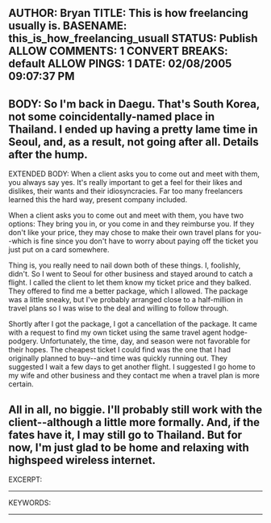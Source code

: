 AUTHOR: Bryan
TITLE: This is how freelancing usually is.
BASENAME: this_is_how_freelancing_usuall
STATUS: Publish
ALLOW COMMENTS: 1
CONVERT BREAKS: __default__
ALLOW PINGS: 1
DATE: 02/08/2005 09:07:37 PM
-----
BODY:
So I'm back in Daegu. That's South Korea, not some coincidentally-named place in Thailand. I ended up having a pretty lame time in Seoul, and, as a result, not going after all. Details after the hump.
-----
EXTENDED BODY:
When a client asks you to come out and meet with them, you always say yes. It's really important to get a feel for their likes and dislikes, their wants and their idiosyncracies. Far too many freelancers learned this the hard way, present company included.

When a client asks you to come out and meet with them, you have two options: They bring you in, or you come in and they reimburse you. If they don't like your price, they may chose to make their own travel plans for you--which is fine since you don't have to worry about paying off the ticket you just put on a card somewhere.

Thing is, you really need to nail down both of these things. I, foolishly, didn't. So I went to Seoul for other business and stayed around to catch a flight. I called the client to let them know my ticket price and they balked. They offered to find me a better package, which I allowed. The package was a little sneaky, but I've probably arranged close to a half-million in travel plans so I was wise to the deal and willing to follow through.

Shortly after I got the package, I got a cancellation of the package. It came with a request to find my own ticket using the same travel agent hodge-podgery. Unfortunately, the time, day, and season were not favorable for their hopes. The cheapest ticket I could find was the one that I had originally planned to buy--and time was quickly running out. They suggested I wait a few days to get another flight. I suggested I go home to my wife and other business and they contact me when a travel plan is more certain.

All in all, no biggie. I'll probably still work with the client--although a little more formally. And, if the fates have it, I may still go to Thailand. But for now, I'm just glad to be home and relaxing with highspeed wireless internet.
-----
EXCERPT:

-----
KEYWORDS:

-----


